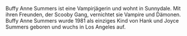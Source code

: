 Buffy Anne Summers ist eine Vampirjägerin und wohnt in Sunnydale. Mit ihren Freunden, der Scooby Gang, vernichtet sie Vampire und Dämonen. Buffy Anne Summers wurde 1981 als einziges Kind von Hank und Joyce Summers geboren und wuchs in Los Angeles auf.
